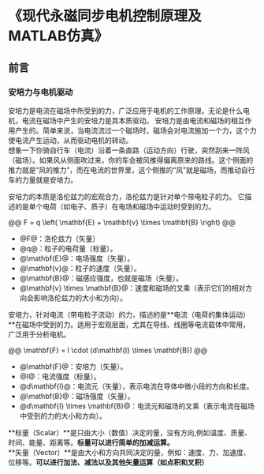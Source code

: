 # 《现代永磁同步电机控制原理及MATLAB仿真》

## 前言

### 安培力与电机驱动    

安培力是电流在磁场中所受到的力，广泛应用于电机的工作原理。无论是什么电机，电流在磁场中产生的安培力是其本质驱动。
安培力是由电流和磁场的相互作用产生的。简单来说，当电流流过一个磁场时，磁场会对电流施加一个力，这个力使电流产生运动，从而驱动电机的转动。  
想象一下你骑自行车（电流）沿着一条直路（运动方向）行驶，突然刮来一阵风（磁场）。如果风从侧面吹过来，你的车会被风推得偏离原来的路线。这个侧面的推力就是“风的推力”，而在电流的世界里，这个侧推的“风”就是磁场，而推动自行车的力量就是安培力。   

安培力的本质是洛伦兹力的宏观合力，洛伦兹力是针对单个带电粒子的力。
它描述的是单个电荷（如电子、质子）在电场和磁场中运动时受到的力。

@@
F = q \left( \mathbf{E} + \mathbf{v} \times \mathbf{B} \right)
@@

* @F@：洛伦兹力（矢量）
* @q@：粒子的电荷量（标量）。
* @\mathbf{E}@：电场强度（矢量）。
* @\mathbf{v}@：粒子的速度（矢量）。
* @\mathbf{B}@：磁感应强度，也就是磁场（矢量）。
* @\mathbf{v} \times \mathbf{B}@：速度和磁场的叉乘（表示它们的相对方向会影响洛伦兹力的大小和方向）。

安培力，针对电流（带电粒子流动）的力，描述的是**电流（电荷的集体运动）**在磁场中受到的力。适用于宏观层面，尤其在导线、线圈等电流载体中常用，广泛用于分析电机。   

@@ 
\mathbf{F} = I \cdot (d\mathbf{l} \times \mathbf{B}) 
@@

* @\mathbf{F}@：安培力（矢量）。
* @I@：电流强度（标量）。
* @d\mathbf{l}@：电流元（矢量），表示电流在导体中微小段的方向和长度。
* @\mathbf{B}@：磁场强度（矢量）。
* @d\mathbf{l} \times \mathbf{B}@：电流元和磁场的叉乘（表示电流在磁场中受到的力的大小和方向）。

**标量（Scalar）**是只由大小（数值）决定的量，没有方向,例如温度、质量、时间、能量、距离等。**标量可以进行简单的加减运算。**     
**矢量（Vector）**是由大小和方向共同决定的量，例如：速度、力、加速度、位移等。**可以进行加法、减法以及其他矢量运算（如点积和叉积）**    


